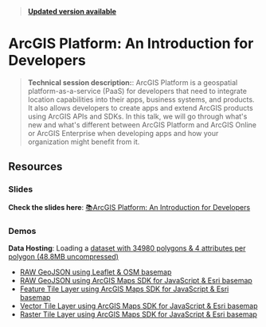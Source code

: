 > **[Updated version available](https://github.com/EsriDevEvents/arcgis-platform-location-services-for-developers-2023)**

# ArcGIS Platform: An Introduction for Developers

> **Technical session description:**: ArcGIS Platform is a geospatial platform-as-a-service (PaaS) for developers that need to integrate location capabilities into their apps, business systems, and products. It also allows developers to create apps and extend ArcGIS products using ArcGIS APIs and SDKs. In this talk, we will go through what's new and what's different between ArcGIS Platform and ArcGIS Online or ArcGIS Enterprise when developing apps and how your organization might benefit from it.

## Resources

### Slides

**Check the slides here**: [📚ArcGIS Platform: An Introduction for Developers](https://static.rainfocus.com/esri/22eurdev/sess/1664834620902001ilW1/SPDF/L1005-arcgis-platform-an-introduction-for-developers_1671043985916001OjqS.pdf)

### Demos

**Data Hosting**: Loading a [dataset with 34980 polygons & 4 attributes per polygon (48.8MB uncompressed)](https://hhkaos2.maps.arcgis.com/home/item.html?id=d1ce356f049d47bea501a80f1485d490)
* [RAW GeoJSON using Leaflet & OSM basemap](https://esridevevents.github.io/arcgis-platform-an-introduction-for-developers-2022/dseu22/leaflet.html)
* [RAW GeoJSON using ArcGIS Maps SDK for JavaScript & Esri basemap](https://esridevevents.github.io/arcgis-platform-an-introduction-for-developers-2022/dseu22/arcgis-geojson.html)
* [Feature Tile Layer using ArcGIS Maps SDK for JavaScript & Esri basemap](https://esridevevents.github.io/arcgis-platform-an-introduction-for-developers-2022/dseu22/arcgis.html)
* [Vector Tile Layer using ArcGIS Maps SDK for JavaScript & Esri basemap](https://esridevevents.github.io/arcgis-platform-an-introduction-for-developers-2022/dseu22/arcgis-vt.html)
* [Raster Tile Layer using ArcGIS Maps SDK for JavaScript & Esri basemap](https://esridevevents.github.io/arcgis-platform-an-introduction-for-developers-2022/dseu22/arcgis-raster.html)
